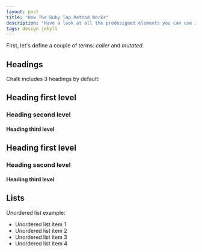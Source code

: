 ```yaml
---
layout: post
title: "How The Ruby Tap Method Works"
description: "Have a look at all the predesigned elements you can use in Chalk."
tags: design jekyll
---
```


First, let's define a couple of terms:  *caller* and *mutated*.


## Headings

Chalk includes 3 headings by default:

## Heading first level
### Heading second level
#### Heading third level

## Heading first level
### Heading second level
#### Heading third level


## Lists

Unordered list example:
* Unordered list item 1
* Unordered list item 2
* Unordered list item 3
* Unordered list item 4
